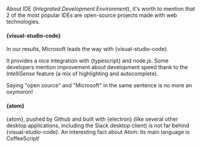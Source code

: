 About IDE (*Integrated Development Environment*), it's worth to mention that 2 of the most popular IDEs are open-source projects made with web technologies.

#### {visual-studio-code}

In our results, Microsoft leads the way with {visual-studio-code}.

It provides a nice integration with {typescript} and node.js.
Some developers mention improvement about development speed thank to the *IntelliSense* feature (a mix of highlighting and autocomplete).

Saying "open source" and "Microsoft" in the same sentence is no more an oxymoron!

#### {atom}

{atom}, pushed by Github and built with {electron} (like several other desktop applications, including the Slack desktop client) is not far behind {visual-studio-code}. An interesting fact about Atom: its main language is CoffeeScript!
